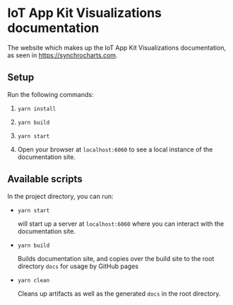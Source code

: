 # IoT App Kit Visualizations documentation

The website which makes up the IoT App Kit Visualizations documentation, as seen in https://synchrocharts.com.

## Setup
Run the following commands:

1. `yarn install`

2. `yarn build`

3. `yarn start`

4. Open your browser at `localhost:6060` to see a local instance of the documentation site.

## Available scripts

In the project directory, you can run:

- `yarn start`

  will start up a server at `localhost:6060` where you can interact with the documentation site.

- `yarn build`

  Builds documentation site, and copies over the build site to the root directory `docs` for usage by GitHub pages

- `yarn clean`

  Cleans up artifacts as well as the generated `docs` in the root directory.